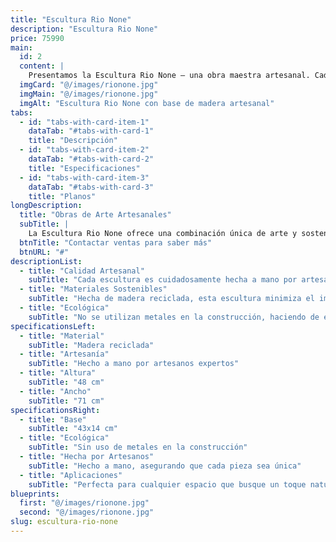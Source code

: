 ```yaml
---
title: "Escultura Rio None"
description: "Escultura Rio None"
price: 75990
main:
  id: 2
  content: |
    Presentamos la Escultura Rio None – una obra maestra artesanal. Cada escultura es meticulosamente creada por hábiles artesanos, utilizando madera reciclada para traer un toque de naturaleza a tu hogar. No se utilizan metales, asegurando un producto sostenible y ecológico.
  imgCard: "@/images/rionone.jpg"
  imgMain: "@/images/rionone.jpg"
  imgAlt: "Escultura Rio None con base de madera artesanal"
tabs:
  - id: "tabs-with-card-item-1"
    dataTab: "#tabs-with-card-1"
    title: "Descripción"
  - id: "tabs-with-card-item-2"
    dataTab: "#tabs-with-card-2"
    title: "Especificaciones"
  - id: "tabs-with-card-item-3"
    dataTab: "#tabs-with-card-3"
    title: "Planos"
longDescription:
  title: "Obras de Arte Artesanales"
  subTitle: |
    La Escultura Rio None ofrece una combinación única de arte y sostenibilidad. Hecha de madera reciclada y elaborada por manos expertas, esta escultura no es solo una pieza de decoración, sino una declaración de vida ecológica.
  btnTitle: "Contactar ventas para saber más"
  btnURL: "#"
descriptionList:
  - title: "Calidad Artesanal"
    subTitle: "Cada escultura es cuidadosamente hecha a mano por artesanos expertos, asegurando una calidad excepcional y unicidad."
  - title: "Materiales Sostenibles"
    subTitle: "Hecha de madera reciclada, esta escultura minimiza el impacto ambiental y promueve la sostenibilidad."
  - title: "Ecológica"
    subTitle: "No se utilizan metales en la construcción, haciendo de esta escultura una pieza verdaderamente ecológica."
specificationsLeft:
  - title: "Material"
    subTitle: "Madera reciclada"
  - title: "Artesanía"
    subTitle: "Hecho a mano por artesanos expertos"
  - title: "Altura"
    subTitle: "48 cm"
  - title: "Ancho"
    subTitle: "71 cm"
specificationsRight:
  - title: "Base"
    subTitle: "43x14 cm"
  - title: "Ecológica"
    subTitle: "Sin uso de metales en la construcción"
  - title: "Hecha por Artesanos"
    subTitle: "Hecho a mano, asegurando que cada pieza sea única"
  - title: "Aplicaciones"
    subTitle: "Perfecta para cualquier espacio que busque un toque natural y artístico"
blueprints:
  first: "@/images/rionone.jpg"
  second: "@/images/rionone.jpg"
slug: escultura-rio-none
---
```

